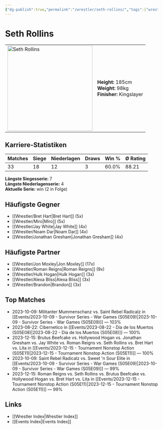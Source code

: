 ```yaml
---
{"dg-publish":true,"permalink":"/wrestler/seth-rollins/","tags":["wrestler"],"noteIcon":"","created":"2025-08-11T09:33:21.002+02:00"}
---
```



# Seth Rollins

<table>
<tr>
<td><img src="Seth Rollins.png" width="280" alt="Seth Rollins"></td>
<td>
<b>Height:</b> 185cm<br>
<b>Weight:</b> 98kg<br>
<b>Finisher:</b> Kingslayer<br>
</td>
</tr>
</table>

## Karriere-Statistiken

| Matches | Siege | Niederlagen | Draws | Win % | Ø Rating |
|---------|-------|-------------|-------|-------|-----------|
| 33 | 18 | 12 | 3 | 60.0% | 88.21 |

**Längste Siegesserie:** 7<br>**Längste Niederlagenserie:** 4<br>**Aktuelle Serie:** win (2 in Folge)


## Häufigste Gegner
- [[Wrestler/Bret Hart\|Bret Hart]] (5x)
- [[Wrestler/Miro\|Miro]] (5x)
- [[Wrestler/Jay White\|Jay White]] (4x)
- [[Wrestler/Noam Dar\|Noam Dar]] (4x)
- [[Wrestler/Jonathan Gresham\|Jonathan Gresham]] (4x)

## Häufigste Partner
- [[Wrestler/Jon Moxley\|Jon Moxley]] (17x)
- [[Wrestler/Roman Reigns\|Roman Reigns]] (9x)
- [[Wrestler/Hulk Hogan\|Hulk Hogan]] (3x)
- [[Wrestler/Alexa Bliss\|Alexa Bliss]] (3x)
- [[Wrestler/Brandon\|Brandon]] (3x)

## Top Matches
- 2023-10-09: Militanter Mummenschanz vs. Saint Rebel Radicalz in [[Events/2023-10-09 - Survivor Series - War Games (S05E09)\|2023-10-09 - Survivor Series - War Games (S05E09)]] — 103%
- 2023-08-22: Cibernetico in [[Events/2023-08-22 - Dia de los Muertos (S05E08)\|2023-08-22 - Dia de los Muertos (S05E08)]] — 100%
- 2023-12-15: Brutus Beefcake vs. Hollywood Hogan vs. Jonathan Gresham vs. Jay White vs. Roman Reigns vs. Seth Rollins vs. Bret Hart vs. Lita in [[Events/2023-12-15 - Tournament Nonstop Action (S05E11)\|2023-12-15 - Tournament Nonstop Action (S05E11)]] — 100%
- 2023-10-09: Saint Rebel Radicalz vs. Sweet 'n Sour Elite in [[Events/2023-10-09 - Survivor Series - War Games (S05E09)\|2023-10-09 - Survivor Series - War Games (S05E09)]] — 99%
- 2023-12-15: Roman Reigns vs. Seth Rollins vs. Brutus Beefcake vs. Hollywood Hogan vs. Bret Hart vs. Lita in [[Events/2023-12-15 - Tournament Nonstop Action (S05E11)\|2023-12-15 - Tournament Nonstop Action (S05E11)]] — 99%

## Links
- [[Wrestler Index\|Wrestler Index]]
- [[Events Index\|Events Index]]
